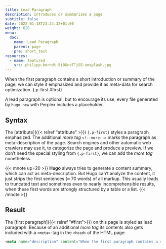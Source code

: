 ```yaml
---
title: Lead Paragraph
description: Introduces or summarizes a page
subtitle: false
date: 2022-01-18T23:24:32+01:00 
weight: 620
menu:
  doc:
    name: Lead Paragraph
    parent: page
    pre: short_text
resources:
  - name: featured
    src: philipp-berndt-5i0GnoTTjSE-unsplash.jpg
---
```


When the first paragraph contains a short introduction or summary of the page, we can style it emphasized and provide it as meta-data for search optimization.
{.p-first #first} <!--more-->

A lead paragraph is optional, but to encourage its use, every file generated by `hugo new` with Perplex includes a placeholder.  

## Syntax
The [attribute]({{< relref "attribute" >}}) `{.p-first}` styles a paragraph emphasized. The additional _more tag_ `<!--more-->` marks the paragraph as meta-description of the page. Search engines and other automatic web crawlers may use it, to categorize the page and produce a preview. If we don’t need the special styling from `{.p-first}`, we can add the _more tag_ nonetheless.

{{< mnote up=20 >}}
**Hugo** always tries to generate a content summary, which can act as meta-description. But Hugo can’t analyze the content, it just strips the first sentences (≈ 70 words) of all markup. This usually leads to truncated text and sometimes even to nearly incomprehensible results, when these first words are strongly structured by a table or a list.
{{< /mnote >}}

## Result
The [first paragraph]({{< relref "#first">}}) on this page is styled as lead paragraph. Because of an additional _more tag_ its contents also gets included with a `<meta>`-tag in the `<head>` of the HTML page:

```html
<meta name="description" content="When the first paragraph contains a short introduction or summary of the page, we can style it emphasized and provide it as meta-data for search optimization.">
```
